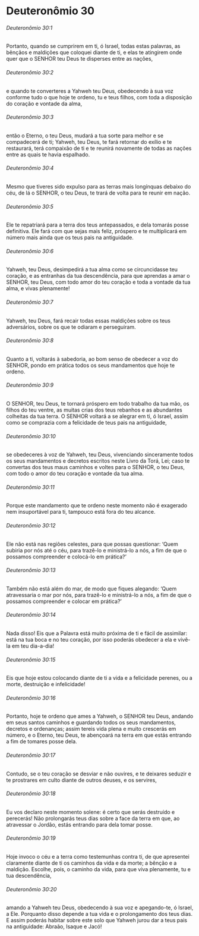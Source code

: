 # Deuteronômio 30

###### Deuteronômio 30:1

Portanto, quando se cumprirem em ti, ó Israel, todas estas palavras, as bênçãos e maldições que coloquei diante de ti, e elas te atingirem onde quer que o SENHOR teu Deus te disperses entre as nações,

###### Deuteronômio 30:2

e quando te converteres a Yahweh teu Deus, obedecendo à sua voz conforme tudo o que hoje te ordeno, tu e teus filhos, com toda a disposição do coração e vontade da alma,

###### Deuteronômio 30:3

então o Eterno, o teu Deus, mudará a tua sorte para melhor e se compadecerá de ti; Yahweh, teu Deus, te fará retornar do exílio e te restaurará, terá compaixão de ti e te reunirá novamente de todas as nações entre as quais te havia espalhado.

###### Deuteronômio 30:4

Mesmo que tiveres sido expulso para as terras mais longínquas debaixo do céu, de lá o SENHOR, o teu Deus, te trará de volta para te reunir em nação.

###### Deuteronômio 30:5

Ele te repatriará para a terra dos teus antepassados, e dela tomarás posse definitiva. Ele fará com que sejas mais feliz, próspero e te multiplicará em número mais ainda que os teus pais na antiguidade.

###### Deuteronômio 30:6

Yahweh, teu Deus, desimpedirá a tua alma como se circuncidasse teu coração, e as entranhas da tua descendência, para que aprendas a amar o SENHOR, teu Deus, com todo amor do teu coração e toda a vontade da tua alma, e vivas plenamente!

###### Deuteronômio 30:7

Yahweh, teu Deus, fará recair todas essas maldições sobre os teus adversários, sobre os que te odiaram e perseguiram.

###### Deuteronômio 30:8

Quanto a ti, voltarás à sabedoria, ao bom senso de obedecer a voz do SENHOR, pondo em prática todos os seus mandamentos que hoje te ordeno.

###### Deuteronômio 30:9

O SENHOR, teu Deus, te tornará próspero em todo trabalho da tua mão, os filhos do teu ventre, as muitas crias dos teus rebanhos e as abundantes colheitas da tua terra. O SENHOR voltará a se alegrar em ti, ó Israel, assim como se comprazia com a felicidade de teus pais na antiguidade,

###### Deuteronômio 30:10

se obedeceres à voz de Yahweh, teu Deus, vivenciando sinceramente todos os seus mandamentos e decretos escritos neste Livro da Torá, Lei; caso te convertas dos teus maus caminhos e voltes para o SENHOR, o teu Deus, com todo o amor do teu coração e vontade da tua alma.

###### Deuteronômio 30:11

Porque este mandamento que te ordeno neste momento não é exagerado nem insuportável para ti, tampouco está fora do teu alcance.

###### Deuteronômio 30:12

Ele não está nas regiões celestes, para que possas questionar: ‘Quem subiria por nós até o céu, para trazê-lo e ministrá-lo a nós, a fim de que o possamos compreender e colocá-lo em prática?’

###### Deuteronômio 30:13

Também não está além do mar, de modo que fiques alegando: ‘Quem atravessaria o mar por nós, para trazê-lo e ministrá-lo a nós, a fim de que o possamos compreender e colocar em prática?’

###### Deuteronômio 30:14

Nada disso! Eis que a Palavra está muito próxima de ti e fácil de assimilar: está na tua boca e no teu coração, por isso poderás obedecer a ela e vivê-la em teu dia-a-dia!

###### Deuteronômio 30:15

Eis que hoje estou colocando diante de ti a vida e a felicidade perenes, ou a morte, destruição e infelicidade!

###### Deuteronômio 30:16

Portanto, hoje te ordeno que ames a Yahweh, o SENHOR teu Deus, andando em seus santos caminhos e guardando todos os seus mandamentos, decretos e ordenanças; assim tereis vida plena e muito crescerás em número, e o Eterno, teu Deus, te abençoará na terra em que estás entrando a fim de tomares posse dela.

###### Deuteronômio 30:17

Contudo, se o teu coração se desviar e não ouvires, e te deixares seduzir e te prostrares em culto diante de outros deuses, e os servires,

###### Deuteronômio 30:18

Eu vos declaro neste momento solene: é certo que serás destruído e perecerás! Não prolongarás teus dias sobre a face da terra em que, ao atravessar o Jordão, estás entrando para dela tomar posse.

###### Deuteronômio 30:19

Hoje invoco o céu e a terra como testemunhas contra ti, de que apresentei claramente diante de ti os caminhos da vida e da morte; a bênção e a maldição. Escolhe, pois, o caminho da vida, para que viva plenamente, tu e tua descendência,

###### Deuteronômio 30:20

amando a Yahweh teu Deus, obedecendo à sua voz e apegando-te, ó Israel, a Ele. Porquanto disso depende a tua vida e o prolongamento dos teus dias. E assim poderás habitar sobre este solo que Yahweh jurou dar a teus pais na antiguidade: Abraão, Isaque e Jacó!

